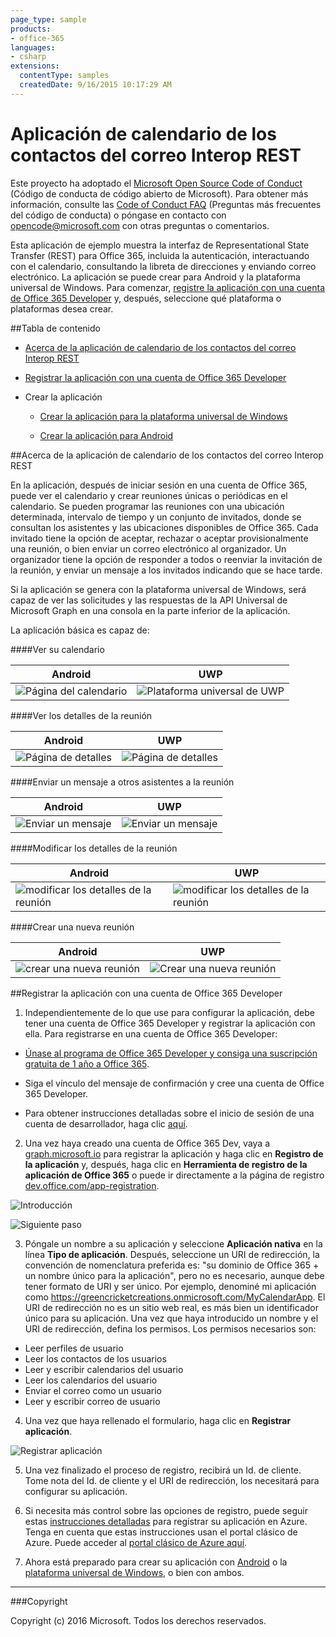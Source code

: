 ```yaml
---
page_type: sample
products:
- office-365
languages:
- csharp
extensions:
  contentType: samples
  createdDate: 9/16/2015 10:17:29 AM
---
```

# Aplicación de calendario de los contactos del correo Interop REST

Este proyecto ha adoptado el [Microsoft Open Source Code of Conduct](https://opensource.microsoft.com/codeofconduct/) (Código de conducta de código abierto de Microsoft). Para obtener más información, consulte las [Code of Conduct FAQ](https://opensource.microsoft.com/codeofconduct/faq/) (Preguntas más frecuentes del código de conducta) o póngase en contacto con [opencode@microsoft.com](mailto:opencode@microsoft.com) con otras preguntas o comentarios.

Esta aplicación de ejemplo muestra la interfaz de Representational State Transfer (REST) para Office 365, incluida la autenticación, interactuando con el calendario, consultando la libreta de direcciones y enviando correo electrónico. La aplicación se puede crear para Android y la plataforma universal de Windows. Para comenzar, [registre la aplicación con una cuenta de Office 365 Developer](#registre-la-aplicación-con-una-cuenta-de-office-365-developer) y, después, seleccione qué plataforma o plataformas desea crear. 

##Tabla de contenido

* [Acerca de la aplicación de calendario de los contactos del correo Interop REST](#acerca-de-la-aplicación-de-calendario-de-los-contactos-del-correo-interop-rest)

* [Registrar la aplicación con una cuenta de Office 365 Developer](#registrar-la-aplicación-con-una-cuenta-de-office-365-developer)

* Crear la aplicación

  * [Crear la aplicación para la plataforma universal de Windows](/UWP)
  
  * [Crear la aplicación para Android](/Android)

##Acerca de la aplicación de calendario de los contactos del correo Interop REST

En la aplicación, después de iniciar sesión en una cuenta de Office 365, puede ver el calendario y crear reuniones únicas o periódicas en el calendario. Se pueden programar las reuniones con una ubicación determinada, intervalo de tiempo y un conjunto de invitados, donde se consultan los asistentes y las ubicaciones disponibles de Office 365. Cada invitado tiene la opción de aceptar, rechazar o aceptar provisionalmente una reunión, o bien enviar un correo electrónico al organizador. Un organizador tiene la opción de responder a todos o reenviar la invitación de la reunión, y enviar un mensaje a los invitados indicando que se hace tarde.

Si la aplicación se genera con la plataforma universal de Windows, será capaz de ver las solicitudes y las respuestas de la API Universal de Microsoft Graph en una consola en la parte inferior de la aplicación.

La aplicación básica es capaz de:

####Ver su calendario

Android | UWP
--- | ---
![Página del calendario](../img/app-calendar.jpg) | ![Plataforma universal de UWP](../img/app-calendar-uwp.jpg)

####Ver los detalles de la reunión

Android | UWP
--- | ---
![Página de detalles](../img/app-meeting-details.jpg) | ![Página de detalles](../img/app-meeting-details-uwp.jpg)

####Enviar un mensaje a otros asistentes a la reunión

Android | UWP
--- | ---
![Enviar un mensaje](../img/app-reply-all.jpg) | ![Enviar un mensaje](../img/app-reply-all-UWP.jpg)

####Modificar los detalles de la reunión

Android | UWP
--- | ---
![modificar los detalles de la reunión](../img/app-modify-meeting.jpg) | ![modificar los detalles de la reunión](../img/app-modify-meeting-UWP.jpg)

####Crear una nueva reunión

Android | UWP
--- | ---
![crear una nueva reunión](../img/app-create-meeting.jpg) | ![Crear una nueva reunión](../img/app-create-meeting-uwp.jpg)

##Registrar la aplicación con una cuenta de Office 365 Developer

1. Independientemente de lo que use para configurar la aplicación, debe tener una cuenta de Office 365 Developer y registrar la aplicación con ella. Para registrarse en una cuenta de Office 365 Developer:

  * [Únase al programa de Office 365 Developer y consiga una suscripción gratuita de 1 año a Office 365](https://aka.ms/devprogramsignup).

  * Siga el vínculo del mensaje de confirmación y cree una cuenta de Office 365 Developer.

  * Para obtener instrucciones detalladas sobre el inicio de sesión de una cuenta de desarrollador, haga clic [aquí](https://msdn.microsoft.com/en-us/library/office/fp179924.aspx#o365_signup).

2. Una vez haya creado una cuenta de Office 365 Dev, vaya a [graph.microsoft.io](http://graph.microsoft.io/en-us/) para registrar la aplicación y haga clic en **Registro de la aplicación** y, después, haga clic en **Herramienta de registro de la aplicación de Office 365** o puede ir directamente a la página de registro [dev.office.com/app-registration](http://dev.office.com/app-registration).

  ![Introducción](../img/ms-graph-get-started.jpg) 

  ![Siguiente paso](../img/ms-graph-get-started-2.jpg)

3. Póngale un nombre a su aplicación y seleccione **Aplicación nativa** en la línea **Tipo de aplicación**. Después, seleccione un URI de redirección, la convención de nomenclatura preferida es: "su dominio de Office 365 + un nombre único para la aplicación", pero no es necesario, aunque debe tener formato de URI y ser único. Por ejemplo, denominé mi aplicación como https://greencricketcreations.onmicrosoft.com/MyCalendarApp. El URI de redirección no es un sitio web real, es más bien un identificador único para su aplicación. Una vez que haya introducido un nombre y el URI de redirección, defina los permisos. Los permisos necesarios son:

  * Leer perfiles de usuario
  * Leer los contactos de los usuarios
  * Leer y escribir calendarios del usuario
  * Leer los calendarios del usuario
  * Enviar el correo como un usuario
  * Leer y escribir correo de usuario

4. Una vez que haya rellenado el formulario, haga clic en **Registrar aplicación**.

  ![Registrar aplicación](../img/ms-graph-get-started-3.jpg)

5. Una vez finalizado el proceso de registro, recibirá un Id. de cliente. Tome nota del Id. de cliente y el URI de redirección, los necesitará para configurar su aplicación.

6. Si necesita más control sobre las opciones de registro, puede seguir estas [instrucciones detalladas](https://github.com/jasonjoh/office365-azure-guides/blob/master/RegisterAnAppInAzure.md) para registrar su aplicación en Azure. Tenga en cuenta que estas instrucciones usan el portal clásico de Azure. Puede acceder al [portal clásico de Azure aquí](https://manage.windowsazure.com/).

7. Ahora está preparado para crear su aplicación con [Android](/Android) o la [plataforma universal de Windows](/UWP), o bien con ambos.

---

###Copyright

Copyright (c) 2016 Microsoft. Todos los derechos reservados.